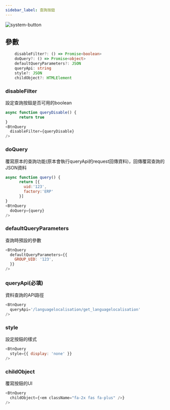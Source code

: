 ```yaml
---
sidebar_label: 查詢按鈕
---
```

![system-button](/img/BtnQuery.png)

## 參數
```typescript
    disableFilter?: () => Promise<boolean>
    doQuery?: () => Promise<object>
    defaultQueryParameters?: JSON
    queryApi: string
    style?: JSON
    childObject?: HTMLElement
```
### disableFilter
  設定查詢按鈕是否可用的boolean
  ```javascript
  async function queryDisable() {
        return true
  }
 <BtnQuery 
    disableFilter={queryDisable} 
 />
  ```
### doQuery
覆寫原本的查詢功能(原本會執行queryApi的request回傳資料)，回傳覆寫查詢的JSON資料
  ```javascript
  async function query() {
        return [{
          uid:'123',
          factory:'ERP'
        }]
  }
 <BtnQuery 
    doQuery={query} 
 />
  ```
### defaultQueryParameters
查詢時預設的參數
  ```javascript
 <BtnQuery
    defaultQueryParameters={{
      GROUP_UID: '123',
    }}
  />
  ```
### queryApi(必填)
資料查詢的API路徑
  ```javascript
 <BtnQuery
    queryApi='/languagelocalisation/get_languagelocalisation'
  />
  ```
### style
設定按鈕的樣式
  ```javascript
  <BtnQuery
    style={{ display: 'none' }}
  />
  ```
### childObject
覆寫按鈕的UI
  ```javascript
  <BtnQuery
    childObject={<em className="fa-2x fas fa-plus" />}
  />
  ```